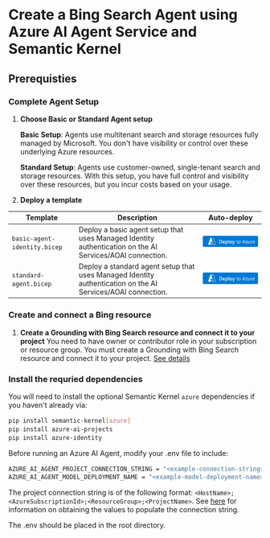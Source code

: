 # Create a Bing Search Agent using Azure AI Agent Service and Semantic Kernel

## Prerequisties

### Complete Agent Setup

1. **Choose Basic or Standard Agent setup**

      **Basic Setup**:  Agents use multitenant search and storage resources fully managed by Microsoft. You don't have visibility or control over these underlying Azure resources.

      **Standard Setup**: Agents use customer-owned, single-tenant search and storage resources. With this setup, you have full control and visibility over these resources, but you incur costs based on your usage.

1. **Deploy a template**

| Template | Description   | Auto-deploy |
| ------------------- | -----------------------------------------------| -----------------------|
|`basic-agent-identity.bicep`| Deploy a basic agent setup that uses Managed Identity authentication on the AI Services/AOAI connection. | [![Deploy To Azure](https://raw.githubusercontent.com/Azure/azure-quickstart-templates/master/1-CONTRIBUTION-GUIDE/images/deploytoazure.svg?sanitize=true)](https://portal.azure.com/#create/Microsoft.Template/uri/https%3A%2F%2Fraw.githubusercontent.com%2FAzure-Samples%2Fazureai-samples%2Fmain%2Fscenarios%2FAgents%2Fsetup%2Fbasic-agent-identity%2Fazuredeploy.json)
| `standard-agent.bicep`  | Deploy a standard agent setup that uses Managed Identity authentication on the AI Services/AOAI connection. | [![Deploy To Azure](https://raw.githubusercontent.com/Azure/azure-quickstart-templates/master/1-CONTRIBUTION-GUIDE/images/deploytoazure.svg?sanitize=true)](https://portal.azure.com/#create/Microsoft.Template/uri/https%3A%2F%2Fraw.githubusercontent.com%2FAzure-Samples%2Fazureai-samples%2Fmain%2Fscenarios%2FAgents%2Fsetup%2Fstandard-agent%2Fazuredeploy.json)

### Create and connect a Bing resource

1. **Create a Grounding with Bing Search resource and connect it to your project**
    You need to have owner or contributor role in your subscription or resource group.
    You must create a Grounding with Bing Search resource and connect it to your project. [See details](https://learn.microsoft.com/en-us/azure/ai-services/agents/how-to/tools/bing-grounding?tabs=python&pivots=overview)

### Install the requried dependencies

You will need to install the optional Semantic Kernel `azure` dependencies if you haven't already via:

```bash
pip install semantic-kernel[azure]
pip install azure-ai-projects
pip install azure-identity
```

Before running an Azure AI Agent, modify your .env file to include:

```bash
AZURE_AI_AGENT_PROJECT_CONNECTION_STRING = "<example-connection-string>"
AZURE_AI_AGENT_MODEL_DEPLOYMENT_NAME = "<example-model-deployment-name>"
```

The project connection string is of the following format: `<HostName>;<AzureSubscriptionId>;<ResourceGroup>;<ProjectName>`. See [here](https://learn.microsoft.com/en-us/azure/ai-services/agents/quickstart?pivots=programming-language-python-azure#configure-and-run-an-agent) for information on obtaining the values to populate the connection string.

The .env should be placed in the root directory.
